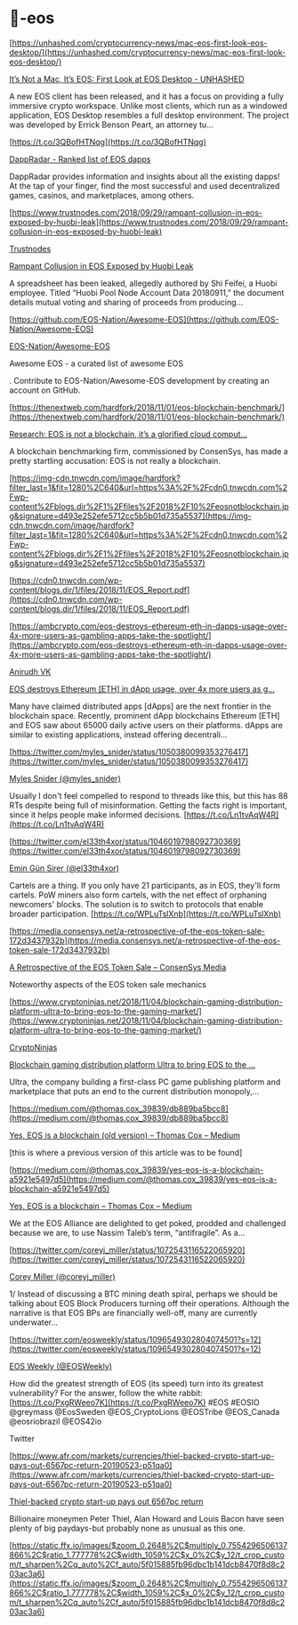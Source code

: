 # 🧮-eos




[https://unhashed.com/cryptocurrency-news/mac-eos-first-look-eos-desktop/](https://unhashed.com/cryptocurrency-news/mac-eos-first-look-eos-desktop/)

[It’s Not a Mac, It’s EOS: First Look at EOS Desktop - UNHASHED](https://unhashed.com/cryptocurrency-news/mac-eos-first-look-eos-desktop)

A new EOS client has been released, and it has a focus on providing a fully immersive crypto workspace. Unlike most clients, which run as a windowed application, EOS Desktop resembles a full desktop environment. The project was developed by Errick Benson Peart, an attorney tu...



[https://t.co/3QBofHTNqg](https://t.co/3QBofHTNqg)

[DappRadar - Ranked list of EOS dapps](https://t.co/3QBofHTNqg)

DappRadar provides information and insights about all the existing dapps! At the tap of your finger, find the most successful and used decentralized games, casinos, and marketplaces, among others.



[https://www.trustnodes.com/2018/09/29/rampant-collusion-in-eos-exposed-by-huobi-leak](https://www.trustnodes.com/2018/09/29/rampant-collusion-in-eos-exposed-by-huobi-leak)

[Trustnodes](https://www.trustnodes.com/author/aquentson)

[Rampant Collusion in EOS Exposed by Huobi Leak](https://www.trustnodes.com/2018/09/29/rampant-collusion-in-eos-exposed-by-huobi-leak)

A spreadsheet has been leaked, allegedly authored by Shi Feifei, a Huobi employee. Titled “Huobi Pool Node Account Data 20180911,” the document details mutual voting and sharing of proceeds from producing...



[https://github.com/EOS-Nation/Awesome-EOS](https://github.com/EOS-Nation/Awesome-EOS)

[EOS-Nation/Awesome-EOS](https://github.com/EOS-Nation/Awesome-EOS)

Awesome EOS - a curated list of awesome EOS

. Contribute to EOS-Nation/Awesome-EOS development by creating an account on GitHub.

[https://thenextweb.com/hardfork/2018/11/01/eos-blockchain-benchmark/](https://thenextweb.com/hardfork/2018/11/01/eos-blockchain-benchmark/)

[Research: EOS is not a blockchain, it’s a glorified cloud comput...](https://thenextweb.com/hardfork/2018/11/01/eos-blockchain-benchmark)

A blockchain benchmarking firm, commissioned by ConsenSys, has made a pretty startling accusation: EOS is not really a blockchain.

[https://img-cdn.tnwcdn.com/image/hardfork?filter_last=1&fit=1280%2C640&url=https%3A%2F%2Fcdn0.tnwcdn.com%2Fwp-content%2Fblogs.dir%2F1%2Ffiles%2F2018%2F10%2Feosnotblockchain.jpg&signature=d493e252efe5712cc5b5b01d735a5537](https://img-cdn.tnwcdn.com/image/hardfork?filter_last=1&fit=1280%2C640&url=https%3A%2F%2Fcdn0.tnwcdn.com%2Fwp-content%2Fblogs.dir%2F1%2Ffiles%2F2018%2F10%2Feosnotblockchain.jpg&signature=d493e252efe5712cc5b5b01d735a5537)

[https://cdn0.tnwcdn.com/wp-content/blogs.dir/1/files/2018/11/EOS_Report.pdf](https://cdn0.tnwcdn.com/wp-content/blogs.dir/1/files/2018/11/EOS_Report.pdf)



[https://ambcrypto.com/eos-destroys-ethereum-eth-in-dapps-usage-over-4x-more-users-as-gambling-apps-take-the-spotlight/](https://ambcrypto.com/eos-destroys-ethereum-eth-in-dapps-usage-over-4x-more-users-as-gambling-apps-take-the-spotlight/)

[Anirudh VK](https://ambcrypto.com/author/anirudh-vk)

[EOS destroys Ethereum [ETH] in dApp usage, over 4x more users as g...](https://ambcrypto.com/eos-destroys-ethereum-eth-in-dapps-usage-over-4x-more-users-as-gambling-apps-take-the-spotlight)

Many have claimed distributed apps [dApps] are the next frontier in the blockchain space. Recently, prominent dApp blockchains Ethereum [ETH] and EOS saw about 65000 daily active users on their platforms. dApps are similar to existing applications, instead offering decentrali...



[https://twitter.com/myles_snider/status/1050380099353276417](https://twitter.com/myles_snider/status/1050380099353276417)

[Myles Snider (@myles_snider)](https://twitter.com/myles_snider)

Usually I don't feel compelled to respond to threads like this, but this has 88 RTs despite being full of misinformation. Getting the facts right is important, since it helps people make informed decisions. [https://t.co/Ln1tvAqW4R](https://t.co/Ln1tvAqW4R)

[https://twitter.com/el33th4xor/status/1046019798092730369](https://twitter.com/el33th4xor/status/1046019798092730369)

[Emin Gün Sirer (@el33th4xor)](https://twitter.com/el33th4xor)

Cartels are a thing. If you only have 21 participants, as in EOS, they'll form cartels. PoW miners also form cartels, with the net effect of orphaning newcomers' blocks. The solution is to switch to protocols that enable broader participation. [https://t.co/WPLuTslXnb](https://t.co/WPLuTslXnb)



[https://media.consensys.net/a-retrospective-of-the-eos-token-sale-172d3437932b](https://media.consensys.net/a-retrospective-of-the-eos-token-sale-172d3437932b)

[A Retrospective of the EOS Token Sale – ConsenSys Media](https://media.consensys.net/a-retrospective-of-the-eos-token-sale-172d3437932b)

Noteworthy aspects of the EOS token sale mechanics



[https://www.cryptoninjas.net/2018/11/04/blockchain-gaming-distribution-platform-ultra-to-bring-eos-to-the-gaming-market/](https://www.cryptoninjas.net/2018/11/04/blockchain-gaming-distribution-platform-ultra-to-bring-eos-to-the-gaming-market/)

[CryptoNinjas](https://www.cryptoninjas.net/author/developercn)

[Blockchain gaming distribution platform Ultra to bring EOS to the ...](https://www.cryptoninjas.net/2018/11/04/blockchain-gaming-distribution-platform-ultra-to-bring-eos-to-the-gaming-market)

Ultra, the company building a first-class PC game publishing platform and marketplace that puts an end to the current distribution monopoly,...



[https://medium.com/@thomas.cox_39839/db889ba5bcc8](https://medium.com/@thomas.cox_39839/db889ba5bcc8)

[Yes, EOS is a blockchain (old version) – Thomas Cox – Medium](https://medium.com/@thomas.cox_39839/db889ba5bcc8)

[this is where a previous version of this article was to be found]



[https://medium.com/@thomas.cox_39839/yes-eos-is-a-blockchain-a5921e5497d5](https://medium.com/@thomas.cox_39839/yes-eos-is-a-blockchain-a5921e5497d5)

[Yes, EOS is a blockchain – Thomas Cox – Medium](https://medium.com/@thomas.cox_39839/yes-eos-is-a-blockchain-a5921e5497d5)

We at the EOS Alliance are delighted to get poked, prodded and challenged because we are, to use Nassim Taleb’s term, “antifragile”. As a…



[https://twitter.com/coreyj_miller/status/1072543116522065920](https://twitter.com/coreyj_miller/status/1072543116522065920)

[Corey Miller (@coreyj_miller)](https://twitter.com/coreyj_miller)

1/ Instead of discussing a BTC mining death spiral, perhaps we should be talking about EOS Block Producers turning off their operations. Although the narrative is that EOS BPs are financially well-off, many are currently underwater...



[https://twitter.com/eosweekly/status/1096549302804074501?s=12](https://twitter.com/eosweekly/status/1096549302804074501?s=12)

[EOS Weekly (@EOSWeekly)](https://twitter.com/EOSWeekly)

How did the greatest strength of EOS (its speed) turn into its greatest vulnerability? For the answer, follow the white rabbit: [https://t.co/PxgRWeeo7K](https://t.co/PxgRWeeo7K) #EOS #EOSIO @greymass @EosSweden @EOS_CryptoLions @EOSTribe @EOS_Canada @eosriobrazil @EOS42io

Twitter



[https://www.afr.com/markets/currencies/thiel-backed-crypto-start-up-pays-out-6567pc-return-20190523-p51qa0](https://www.afr.com/markets/currencies/thiel-backed-crypto-start-up-pays-out-6567pc-return-20190523-p51qa0)

[Thiel-backed crypto start-up pays out 6567pc return](https://www.afr.com/markets/currencies/thiel-backed-crypto-start-up-pays-out-6567pc-return-20190523-p51qa0)

Billionaire moneymen Peter Thiel, Alan Howard and Louis Bacon have seen plenty of big paydays-but probably none as unusual as this one.

[https://static.ffx.io/images/$zoom_0.2648%2C$multiply_0.7554296506137866%2C$ratio_1.777778%2C$width_1059%2C$x_0%2C$y_12/t_crop_custom/t_sharpen%2Cq_auto%2Cf_auto/5f015885fb96dbc1b141dcb8470f8d8c203ac3a6](https://static.ffx.io/images/$zoom_0.2648%2C$multiply_0.7554296506137866%2C$ratio_1.777778%2C$width_1059%2C$x_0%2C$y_12/t_crop_custom/t_sharpen%2Cq_auto%2Cf_auto/5f015885fb96dbc1b141dcb8470f8d8c203ac3a6)